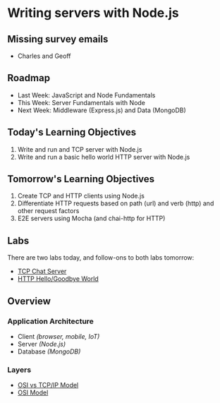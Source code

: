 # Writing servers with Node.js

## Missing survey emails
* Charles and Geoff

## Roadmap

* Last Week: JavaScript and Node Fundamentals
* This Week: Server Fundamentals with Node
* Next Week: Middleware (Express.js) and Data (MongoDB)

## Today's Learning Objectives

1. Write and run and TCP server with Node.js
2. Write and run a basic hello world HTTP server with Node.js

## Tomorrow's Learning Objectives

1. Create TCP and HTTP clients using Node.js
2. Differentiate HTTP requests based on path (url) and verb (http) and other request factors
3. E2E servers using Mocha (and chai-http for HTTP)

## Labs

There are two labs today, and follow-ons to both labs tomorrow:

* [TCP Chat Server](https://github.com/codefellows-portland-javascript-401d3/tcp-chat-server)
* [HTTP Hello/Goodbye World](https://github.com/codefellows-portland-javascript-401d3/http-hello-goodbye-world)

## Overview

### Application Architecture
* Client _(browser, mobile, IoT)_
* Server _(Node.js)_
* Database _(MongoDB)_

### Layers
* [OSI vs TCP/IP Model](http://www.tcpipguide.com/free/diagrams/tcpiplayers.png)
* [OSI Model](http://blog.buildingautomationmonthly.com/wp-content/uploads/2013/05/OSI-Model.png)

